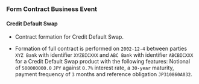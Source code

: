 ### Form Contract Business Event

#### Credit Default Swap
- Contract formation for Credit Default Swap.

- Formation of full contract is performed on `2002-12-4` between parties `XYZ Bank` with identifier
  `XYZBICXXX` and `ABC Bank` with identifier `ABCBICXXX` for a
  Credit Default Swap product with the following features:
  Notional of `500000000.0` `JPY` against `0.7%` interest rate, 
   a `30-year` maturity, payment frequency of `3` months and reference obligation `JP310860A032`.